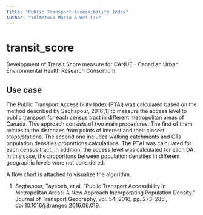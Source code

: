 ```yaml
---
Title: "Public Transport Accessibility Index"
Author: "Yulmetova Maria & Wei Liu"
---
```


# transit_score

Development of Transit Score measure for CANUE - Canadian Urban Environmental Health Research Consortium. 


## Use case
The Public Transport Accessibility Index (PTAI) was calculated based on the method described by Saghapour, 2016[1] to measure the access level to public transport for each census tract in different metropolitan areas of Canada. 
This approach consists of two main procedures. The first of them relates to the distances from points of interest and their closest stops/stations. The second one includes walking catchments and CTs population densities proportions calculations. The PTAI was calculated for each census tract.
In addition, the access level was calculated for each DA. In this case, the proportions between population densities in different geographic levels were not considered.

A flow chart is attached to visualize the algorithm.

1. Saghapour, Tayebeh, et al. “Public Transport Accessibility in Metropolitan Areas: A New Approach Incorporating Population Density.” Journal of Transport Geography, vol. 54, 2016, pp. 273–285., doi:10.1016/j.jtrangeo.2016.06.019.
